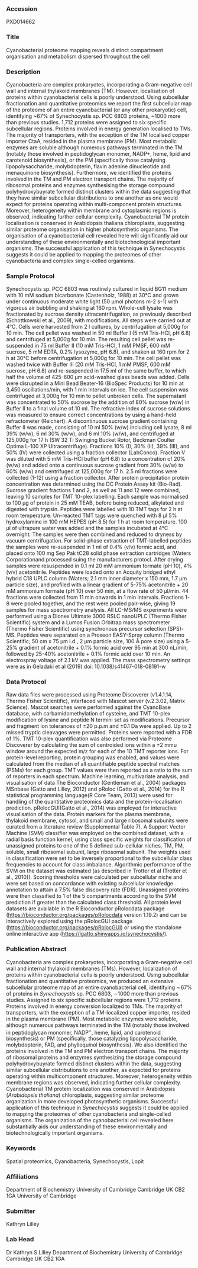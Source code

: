 ### Accession
PXD014662

### Title
Cyanobacterial proteome mapping reveals distinct compartment organisation and metabolism dispersed throughout the cell

### Description
Cyanobacteria are complex prokaryotes, incorporating a Gram-negative cell wall and internal thylakoid membranes (TM). However, localisation of proteins within cyanobacterial cells is poorly understood. Using subcellular fractionation and quantitative proteomics we report the first subcellular map of the proteome of an entire cyanobacterial (or any other prokaryotic) cell, identifying ~67% of Synechocystis sp. PCC 6803 proteins, ~1000 more than previous studies. 1,712 proteins were assigned to six specific subcellular regions. Proteins involved in energy generation localised to TMs. The majority of transporters, with the exception of the TM localised copper importer CtaA, resided in the plasma membrane (PM). Most metabolic enzymes are soluble although numerous pathways terminated in the TM (notably those involved in peptidoglycan monomer, NADP+, heme, lipid and carotenoid biosynthesis), or the PM (specifically those catalysing lipopolysaccharide, molybdopterin, flavin adenine dinucleotide and menaquinone biosynthesis). Furthermore, we identified the proteins involved in the TM and PM electron transport chains. The majority of ribosomal proteins and enzymes synthesising the storage compound polyhydroxybuyrate formed distinct clusters within the data suggesting that they have similar subcellular distributions to one another as one would expect for proteins operating within multi-component protein structures. Moreover, heterogeneity within membrane and cytoplasmic regions is observed, indicating further cellular complexity. Cyanobacterial TM protein localisation is conserved in Arabidopsis thaliana chloroplasts, suggesting similar proteome organisation in higher photosynthetic organisms. The organisation of a cyanobacterial cell revealed here will significantly aid our understanding of these environmentally and biotechnological important organisms. The successful application of this technique in Synechocystis suggests it could be applied to mapping the proteomes of other cyanobacteria and complex single-celled organisms.

### Sample Protocol
Synechocystis sp. PCC 6803 was routinely cultured in liquid BG11 medium with 10 mM sodium bicarbonate (Castenholz, 1988) at 30°C and grown under continuous moderate white light (50 µmol photons m-2 s-1) with vigorous air bubbling and shaking at 160 rpm.  Whole-cell lysate was fractionated by sucrose density ultracentrifugation, as previously described (Schottkowski et al., 2009), with modifications. All steps were carried out at 4°C. Cells were harvested from 2 l cultures, by centrifugation at 5,000g for 10 min. The cell pellet was washed in 50 ml Buffer I (5 mM Tris-HCl, pH 6.8) and centrifuged at 5,000g for 10 min. The resulting cell pellet was re-suspended in 75 ml Buffer II (10 mM Tris-HCl, 1 mM PMSF, 600 mM sucrose, 5 mM EDTA, 0.2% lysozyme, pH 6.8), and shaken at 160 rpm for 2 h at 30°C before centrifugation at 5,000g for 10 min. The cell pellet was washed twice with Buffer III (20 mM Tris-HCl, 1 mM PMSF, 600 mM sucrose, pH 6.8) and re-suspended in 17.5 ml of the same buffer, to which half the volume of 425-600 µm acid-washed glass beads was added. Cells were disrupted in a Mini Bead Beater-16 (BioSpec Products) for 10 min at 3,450 oscillations/min, with 1 min intervals on ice. The cell suspension was centrifuged at 3,000g for 10 min to pellet unbroken cells. The supernatant was concentrated to 50% sucrose by the addition of 80% sucrose (w/w) in Buffer II to a final volume of 10 ml. The refractive index of sucrose solutions was measured to ensure correct concentrations by using a hand-held refractometer (Reichert). A discontinuous sucrose gradient containing Buffer II was made, consisting of 10 ml 50% (w/w) including cell lysate, 8 ml 39% (w/w), 6 ml 30% (w/w), and 6 ml 10% (w/w), and centrifuged at 125,000g for 17 h (SW 32 Ti Swinging Bucket Rotor, Beckman Coulter Optima L-100 XP Ultracentrifuge). Fractions 10% (I), 30% (II), 39% (III), and 50% (IV) were collected using a fraction collector (LabConco). Fraction V was diluted with 5 mM Tris-HCl buffer (pH 6.8) to a concentration of 20% (w/w) and added onto a continuous sucrose gradient from 30% (w/w) to 60% (w/w) and centrifuged at 125,000g for 17 h. 2.5 ml fractions were collected (1-12) using a fraction collector.  After protein precipitation  protein concentration was determined using the DC Protein Assay kit (Bio-Rad). Sucrose gradient fractions 1 and 2, as well as 11 and 12 were combined, leaving 10 samples for TMT 10-plex labelling. Each sample was normalised to 100 µg of protein in 25 mM TEAB, before being reduced, alkylated and digested with trypsin.  Peptides were labelled with 10 TMT tags for 2 h at room temperature. Un-reacted TMT tags were quenched with 8 µl 5% hydroxylamine in 100 mM HEPES (pH 8.5) for 1 h at room temperature. 100 µl of ultrapure water was added and the samples incubated at 4°C overnight. The samples were then combined and reduced to dryness by vacuum centrifugation.  For solid-phase extraction of TMT-labelled peptides the samples were re-suspended in 1 ml of 0.4% (v/v) formic acid, and placed onto 100 mg Sep Pak tC28 solid phase extraction cartridges (Waters Corporationand processed suing the manufacturers protocl. After drying samples were resuspended in 0.1 ml 20 mM ammonium formate (pH 10), 4% (v/v) acetonitrile. Peptides were loaded onto an Acquity bridged ethyl hybrid C18 UPLC column (Waters; 2.1 mm inner diameter x 150 mm, 1.7 µm particle size), and profiled with a linear gradient of 5-75% acetonitrile + 20 mM ammonium formate (pH 10) over 50 min, at a flow rate of 50 µl/min. 44 fractions were collected from 11 min onwards in 1 min intervals. Fractions 1-8 were pooled together, and the rest were pooled pair-wise, giving 19 samples for mass spectrometry analysis. All LC-MS/MS experiments were performed using a Dionex Ultimate 3000 RSLC nanoUPLC (Thermo Fisher Scientific) system and a Lumos Fusion Orbitrap mass spectrometer (Thermo Fisher Scientific) using synchronous precursor selection (SPS)-MS. Peptides were separated on a Proxeon EASY-Spray column (Thermo Scientific; 50 cm x 75 µm i.d., 2 µm particle size, 100 Å pore size) using a 5-25% gradient of acetonitrile + 0.1% formic acid over 95 min at 300 nL/min, followed by 25-40% acetonitrile + 0.1% formic acid over 10 min.  An electrospray voltage of 2.1 kV was applied. The mass spectrometry settings were as in Geladaki et al (2019) doi: 10.1038/s41467-018-08191-w

### Data Protocol
Raw data files were processed using Proteome Discoverer (v1.4.1.14, Thermo Fisher Scientific), interfaced with Mascot server (v.2.3.02, Matrix Science). Mascot searches were performed against the CyanoBase database, with carbamidomethylation of cysteine, and TMT 10-plex modification of lysine and peptide N termini set as modifications. Precursor and fragment ion tolerances of ±20 p.p.m and ±0.1 Da were applied. Up to 2 missed tryptic cleavages were permitted. Proteins were reported with a FDR of 1%. TMT 10-plex quantification was also performed via Proteome Discoverer by calculating the sum of centroided ions within a ±2 mmu window around the expected m/z for each of the 10 TMT reporter ions. For protein-level reporting, protein grouping was enabled, and values were calculated from the median of all quantifiable peptide spectral matches (PSMs) for each group. TMT values were then reported as a ratio to the sum of reporters in each spectrum. Machine learning, multivariate analysis, and visualisation of data The Bioconductor (Gentleman et al., 2004) packages MSnbase (Gatto and Lilley, 2012) and pRoloc (Gatto et al., 2014) for the R statistical programming language(R Core Team, 2013) were used for handling of the quantitative proteomics data and the protein-localisation prediction. pRolocGUI(Gatto et al., 2014) was employed for interactive visualisation of the data. Protein markers for the plasma membrane, thylakoid membrane, cytosol, and small and large ribosomal subunits were curated from a literature review (Supplemental Table 7). A Support Vector Machine (SVM) classifier was employed on the combined dataset, with a radial basis function kernel, using class specific weights for classification of unassigned proteins to one of the 5 defined sub-cellular niches, TM, PM, soluble, small ribosomal subunit, large ribosomal subunit. The weights used in classification were set to be inversely proportional to the subcellular class frequencies to account for class imbalance. Algorithmic performance of the SVM on the dataset was estimated (as described in Trotter et al (Trotter et al., 2010)). Scoring thresholds were calculated per subcellular niche and were set based on concordance with existing subcellular knowledge annotation to attain a 7.5% false discovery rate (FDR). Unassigned proteins were then classified to 1 of the 5 compartments according to the SVM prediction if greater than the calculated class threshold.  All protein level datasets are available in the R Bioconductor pRolocdata package (https://bioconductor.org/packages/pRolocdata version 1.19.2) and can be interactively explored using the pRolocGUI package (https://bioconductor.org/packages/pRolocGUI) or using the standalone online interactive app (https://lgatto.shinyapps.io/synechocystis/).

### Publication Abstract
Cyanobacteria are complex prokaryotes, incorporating a Gram-negative cell wall and internal thylakoid membranes (TMs). However, localization of proteins within cyanobacterial cells is poorly understood. Using subcellular fractionation and quantitative proteomics, we produced an extensive subcellular proteome map of an entire cyanobacterial cell, identifying &#x223c;67% of proteins in <i>Synechocystis</i> sp. PCC 6803, &#x223c;1000 more than previous studies. Assigned to six specific subcellular regions were 1,712 proteins. Proteins involved in energy conversion localized to TMs. The majority of transporters, with the exception of a TM-localized copper importer, resided in the plasma membrane (PM). Most metabolic enzymes were soluble, although numerous pathways terminated in the TM (notably those involved in peptidoglycan monomer, NADP<sup>+</sup>, heme, lipid, and carotenoid biosynthesis) or PM (specifically, those catalyzing lipopolysaccharide, molybdopterin, FAD, and phylloquinol biosynthesis). We also identified the proteins involved in the TM and PM electron transport chains. The majority of ribosomal proteins and enzymes synthesizing the storage compound polyhydroxybuyrate formed distinct clusters within the data, suggesting similar subcellular distributions to one another, as expected for proteins operating within multicomponent structures. Moreover, heterogeneity within membrane regions was observed, indicating further cellular complexity. Cyanobacterial TM protein localization was conserved in Arabidopsis (<i>Arabidopsis thaliana</i>) chloroplasts, suggesting similar proteome organization in more developed photosynthetic organisms. Successful application of this technique in <i>Synechocystis</i> suggests it could be applied to mapping the proteomes of other cyanobacteria and single-celled organisms. The organization of the cyanobacterial cell revealed here substantially aids our understanding of these environmentally and biotechnologically important organisms.

### Keywords
Spatial proteomics, Cyanobacteria, Synechocystis, Lopit

### Affiliations
Department of Biochemistry University of Cambridge Cambridge UK  CB2 1GA
University of Cambridge

### Submitter
Kathryn Lilley

### Lab Head
Dr Kathryn S Lilley
Department of Biochemistry University of Cambridge Cambridge UK  CB2 1GA


